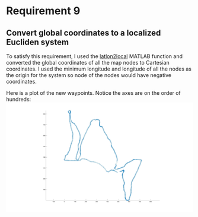 # Requirement 9
## Convert global coordinates to a localized Eucliden system

To satisfy this requirement, I used the [latlon2local](https://www.mathworks.com/help/driving/ref/latlon2local.html) MATLAB function and converted the global coordinates of all the map nodes to Cartesian coordinates. I used the minimum longitude and longitude of all the nodes as the origin for the system so node of the nodes would have negative coordinates.

Here is a plot of the new waypoints. Notice the axes are on the order of hundreds:
![](euclidean_plot.jpg 'Printed 3D model of DeepRacer mount')